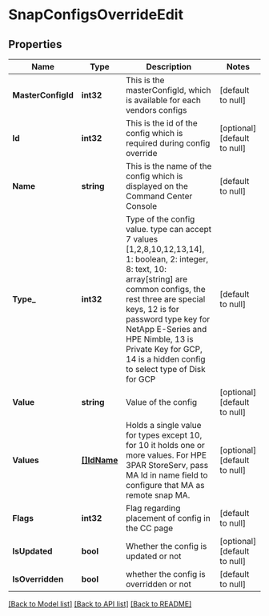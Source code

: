 # SnapConfigsOverrideEdit

## Properties
Name | Type | Description | Notes
------------ | ------------- | ------------- | -------------
**MasterConfigId** | **int32** | This is the masterConfigId, which is available for each vendors configs | [default to null]
**Id** | **int32** | This is the id of the config which is required during config override | [optional] [default to null]
**Name** | **string** | This is the name of the config which is displayed on the Command Center Console | [default to null]
**Type_** | **int32** | Type of the config value. type can accept 7 values [1,2,8,10,12,13,14], 1: boolean, 2: integer, 8: text, 10: array[string] are common configs, the rest three are special keys, 12 is for password type key for NetApp E-Series and HPE Nimble, 13 is Private Key for GCP, 14 is a hidden config to select type of Disk for GCP | [default to null]
**Value** | **string** | Value of the config | [optional] [default to null]
**Values** | [**[]IdName**](IdName.md) | Holds a single value for types except 10, for 10 it holds one or more values. For HPE 3PAR StoreServ, pass MA Id in name field to configure that MA as remote snap MA. | [optional] [default to null]
**Flags** | **int32** | Flag regarding placement of config in the CC page | [default to null]
**IsUpdated** | **bool** | Whether the config is updated or not | [optional] [default to null]
**IsOverridden** | **bool** | whether the config is overridden or not | [default to null]

[[Back to Model list]](../README.md#documentation-for-models) [[Back to API list]](../README.md#documentation-for-api-endpoints) [[Back to README]](../README.md)

